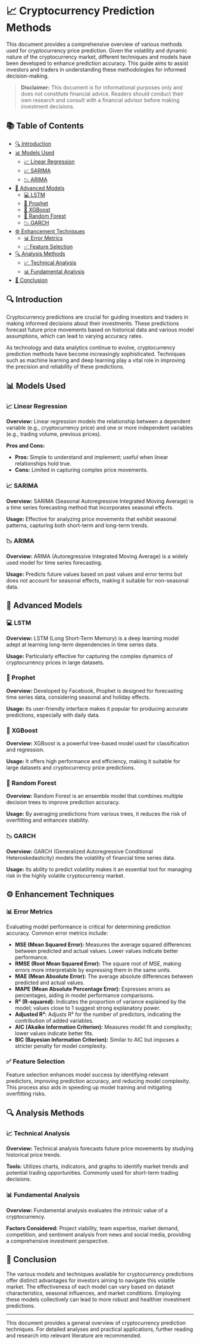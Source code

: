 # 📈 Cryptocurrency Prediction Methods

This document provides a comprehensive overview of various methods used for cryptocurrency price prediction. Given the volatility and dynamic nature of the cryptocurrency market, different techniques and models have been developed to enhance prediction accuracy. This guide aims to assist investors and traders in understanding these methodologies for informed decision-making.

> **Disclaimer:** This document is for informational purposes only and does not constitute financial advice. Readers should conduct their own research and consult with a financial advisor before making investment decisions.

## 📚 Table of Contents

- [🔍 Introduction](#introduction)
- [📊 Models Used](#models-used)
  - [📈 Linear Regression](#linear-regression)
  - [📈 SARIMA](#sarima)
  - [📉 ARIMA](#arima)
- [🚀 Advanced Models](#advanced-models)
  - [💻 LSTM](#lstm)
  - [📅 Prophet](#prophet)
  - [🌳 XGBoost](#xgboost)
  - [🌲 Random Forest](#random-forest)
  - [📉 GARCH](#garch)
- [⚙️ Enhancement Techniques](#enhancement-techniques)
  - [📊 Error Metrics](#error-metrics)
  - [✅ Feature Selection](#feature-selection)
- [🔍 Analysis Methods](#analysis-methods)
  - [📈 Technical Analysis](#technical-analysis)
  - [📊 Fundamental Analysis](#fundamental-analysis)
- [📌 Conclusion](#conclusion)

## 🔍 Introduction

Cryptocurrency predictions are crucial for guiding investors and traders in making informed decisions about their investments. These predictions forecast future price movements based on historical data and various model assumptions, which can lead to varying accuracy rates.

As technology and data analytics continue to evolve, cryptocurrency prediction methods have become increasingly sophisticated. Techniques such as machine learning and deep learning play a vital role in improving the precision and reliability of these predictions.

## 📊 Models Used

### 📈 Linear Regression

**Overview:** Linear regression models the relationship between a dependent variable (e.g., cryptocurrency price) and one or more independent variables (e.g., trading volume, previous prices). 

**Pros and Cons:**  
- **Pros:** Simple to understand and implement; useful when linear relationships hold true.  
- **Cons:** Limited in capturing complex price movements.

### 📈 SARIMA

**Overview:** SARIMA (Seasonal Autoregressive Integrated Moving Average) is a time series forecasting method that incorporates seasonal effects.

**Usage:** Effective for analyzing price movements that exhibit seasonal patterns, capturing both short-term and long-term trends.

### 📉 ARIMA

**Overview:** ARIMA (Autoregressive Integrated Moving Average) is a widely used model for time series forecasting.

**Usage:** Predicts future values based on past values and error terms but does not account for seasonal effects, making it suitable for non-seasonal data.

## 🚀 Advanced Models

### 💻 LSTM

**Overview:** LSTM (Long Short-Term Memory) is a deep learning model adept at learning long-term dependencies in time series data.

**Usage:** Particularly effective for capturing the complex dynamics of cryptocurrency prices in large datasets.

### 📅 Prophet

**Overview:** Developed by Facebook, Prophet is designed for forecasting time series data, considering seasonal and holiday effects.

**Usage:** Its user-friendly interface makes it popular for producing accurate predictions, especially with daily data.

### 🌳 XGBoost

**Overview:** XGBoost is a powerful tree-based model used for classification and regression.

**Usage:** It offers high performance and efficiency, making it suitable for large datasets and cryptocurrency price predictions.

### 🌲 Random Forest

**Overview:** Random Forest is an ensemble model that combines multiple decision trees to improve prediction accuracy.

**Usage:** By averaging predictions from various trees, it reduces the risk of overfitting and enhances stability.

### 📉 GARCH

**Overview:** GARCH (Generalized Autoregressive Conditional Heteroskedasticity) models the volatility of financial time series data.

**Usage:** Its ability to predict volatility makes it an essential tool for managing risk in the highly volatile cryptocurrency market.

## ⚙️ Enhancement Techniques

### 📊 Error Metrics

Evaluating model performance is critical for determining prediction accuracy. Common error metrics include:

- **MSE (Mean Squared Error):** Measures the average squared differences between predicted and actual values. Lower values indicate better performance.
- **RMSE (Root Mean Squared Error):** The square root of MSE, making errors more interpretable by expressing them in the same units.
- **MAE (Mean Absolute Error):** The average absolute differences between predicted and actual values.
- **MAPE (Mean Absolute Percentage Error):** Expresses errors as percentages, aiding in model performance comparisons.
- **R² (R-squared):** Indicates the proportion of variance explained by the model; values close to 1 suggest strong explanatory power.
- **Adjusted R²:** Adjusts R² for the number of predictors, indicating the contribution of added variables.
- **AIC (Akaike Information Criterion):** Measures model fit and complexity; lower values indicate better fits.
- **BIC (Bayesian Information Criterion):** Similar to AIC but imposes a stricter penalty for model complexity.

### ✅ Feature Selection

Feature selection enhances model success by identifying relevant predictors, improving prediction accuracy, and reducing model complexity. This process also aids in speeding up model training and mitigating overfitting risks.

## 🔍 Analysis Methods

### 📈 Technical Analysis

**Overview:** Technical analysis forecasts future price movements by studying historical price trends.

**Tools:** Utilizes charts, indicators, and graphs to identify market trends and potential trading opportunities. Commonly used for short-term trading decisions.

### 📊 Fundamental Analysis

**Overview:** Fundamental analysis evaluates the intrinsic value of a cryptocurrency.

**Factors Considered:** Project viability, team expertise, market demand, competition, and sentiment analysis from news and social media, providing a comprehensive investment perspective.

## 📌 Conclusion

The various models and techniques available for cryptocurrency predictions offer distinct advantages for investors aiming to navigate this volatile market. The effectiveness of each model can vary based on dataset characteristics, seasonal influences, and market conditions. Employing these models collectively can lead to more robust and healthier investment predictions.

---

This document provides a general overview of cryptocurrency prediction techniques. For detailed analyses and practical applications, further reading and research into relevant literature are recommended. 
